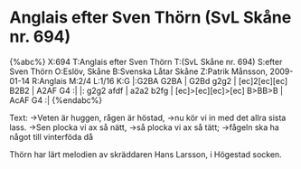 # Anglais efter Sven Thörn  (SvL Skåne nr. 694)

{%abc%}
X:694
T:Anglais efter Sven Thörn 
T:(SvL Skåne nr. 694)
S:efter Sven Thörn
O:Eslöv, Skåne
B:Svenska Låtar Skåne
Z:Patrik Månsson, 2009-01-14
R:Anglais
M:2/4
L:1/16
K:G
|:G2BA G2BA | G2Bd g2g2 | [ec]2[ec][ec] B2B2 | A2AF G4 :|
|: g2g2 afdf | a2a2 b2fg | [ec]>[ec][ec]>[ec] B>BB>B | AcAF G4 :|
{%endabc%}

Text: 
->Veten är huggen, rågen är höstad,
->nu kör vi in med det allra sista lass.
->Sen plocka vi ax så nätt,
->så plocka vi ax så tätt;
->fågeln ska ha något till vinterföda då

Thörn har lärt melodien av skräddaren Hans Larsson, i Högestad socken.
